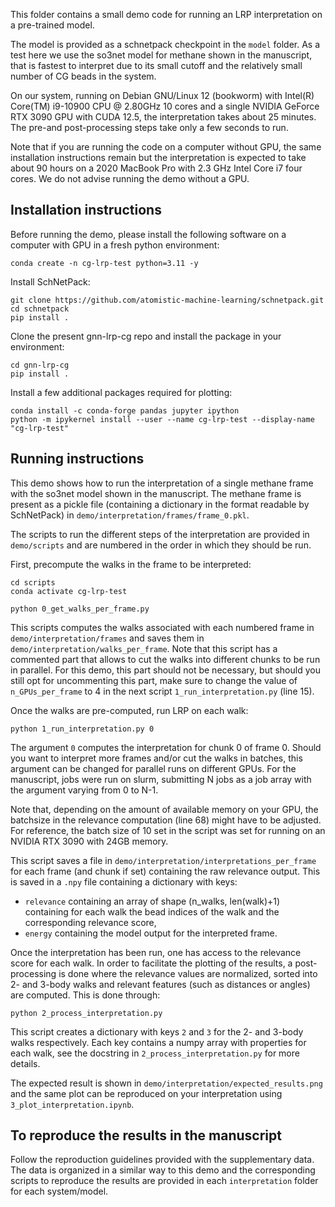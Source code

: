 This folder contains a small demo code for running an LRP interpretation on a pre-trained model.

The model is provided as a schnetpack checkpoint in the `model` folder. As a test here we use the so3net model for methane shown in the manuscript, that is fastest to interpret due to its small cutoff and the relatively small number of CG beads in the system. 

On our system, running on Debian GNU/Linux 12 (bookworm) with Intel(R) Core(TM) i9-10900 CPU @ 2.80GHz 10 cores and a single NVIDIA GeForce RTX 3090 GPU with CUDA 12.5, the interpretation takes about 25 minutes. The pre-and post-processing steps take only a few seconds to run.

Note that if you are running the code on a computer without GPU, the same installation instructions remain but the interpretation is expected to take about 90 hours on a 2020 MacBook Pro with 2.3 GHz Intel Core i7 four cores. We do not advise running the demo without a GPU.

## Installation instructions

Before running the demo, please install the following software on a computer with GPU in a fresh python environment:

```
conda create -n cg-lrp-test python=3.11 -y
```

Install SchNetPack: 
```
git clone https://github.com/atomistic-machine-learning/schnetpack.git 
cd schnetpack
pip install .
```

Clone the present gnn-lrp-cg repo and install the package in your environment:
```
cd gnn-lrp-cg
pip install .
```

Install a few additional packages required for plotting:
```
conda install -c conda-forge pandas jupyter ipython
python -m ipykernel install --user --name cg-lrp-test --display-name "cg-lrp-test"
```

## Running instructions

This demo shows how to run the interpretation of a single methane frame with the so3net model shown in the manuscript. The methane frame is present as a pickle file (containing a dictionary in the format readable by SchNetPack) in `demo/interpretation/frames/frame_0.pkl`.

The scripts to run the different steps of the interpretation are provided in `demo/scripts` and are numbered in the order in which they should be run.

First, precompute the walks in the frame to be interpreted:
```
cd scripts
conda activate cg-lrp-test

python 0_get_walks_per_frame.py
```
This scripts computes the walks associated with each numbered frame in `demo/interpretation/frames` and saves them in `demo/interpretation/walks_per_frame`. Note that this script has a commented part that allows to cut the walks into different chunks to be run in parallel. For this demo, this part should not be necessary, but should you still opt for uncommenting this part, make sure to change the value of `n_GPUs_per_frame` to 4 in the next script `1_run_interpretation.py` (line 15).

Once the walks are pre-computed, run LRP on each walk:
```
python 1_run_interpretation.py 0
```
The argument `0` computes the interpretation for chunk 0 of frame 0. Should you want to interpret more frames and/or cut the walks in batches, this argument can be changed for parallel runs on different GPUs. For the manuscript, jobs were run on slurm, submitting N jobs as a job array with the argument varying from 0 to N-1.

Note that, depending on the amount of available memory on your GPU, the batchsize in the relevance computation (line 68) might have to be adjusted. For reference, the batch size of 10 set in the script was set for running on an NVIDIA RTX 3090 with 24GB memory.

This script saves a file in `demo/interpretation/interpretations_per_frame` for each frame (and chunk if set) containing the raw relevance output. This is saved in a `.npy` file containing a dictionary with keys:

* `relevance` containing an array of shape (n_walks, len(walk)+1) containing for each walk the bead indices of the walk and the corresponding relevance score, 
* `energy` containing the model output for the interpreted frame.

Once the interpretation has been run, one has access to the relevance score for each walk. In order to facilitate the plotting of the results, a post-processing is done where the relevance values are normalized, sorted into 2- and 3-body walks and relevant features (such as distances or angles) are computed.
This is done through:
```
python 2_process_interpretation.py
```
This script creates a dictionary with keys `2` and `3` for the 2- and 3-body walks respectively. Each key contains a numpy array with properties for each walk, see the docstring in `2_process_interpretation.py` for more details.

The expected result is shown in `demo/interpretation/expected_results.png` and the same plot can be reproduced on your interpretation using `3_plot_interpretation.ipynb`.


## To reproduce the results in the manuscript

Follow the reproduction guidelines provided with the supplementary data. The data is organized in a similar way to this demo and the corresponding scripts to reproduce the results are provided in each `interpretation` folder for each system/model.
